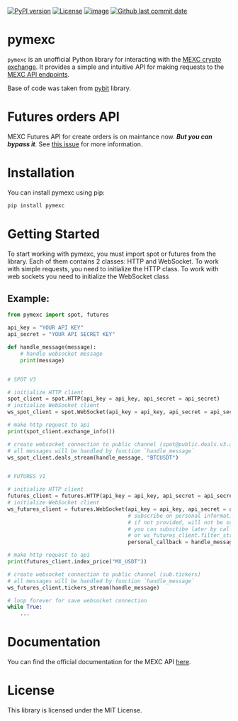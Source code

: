 [![PyPI version](https://badge.fury.io/py/pymexc.svg)](https://badge.fury.io/py/pymexc)
[![License](https://img.shields.io/github/license/makarworld/pymexc.svg?label=License&logo=apache&cacheSeconds=2592000)](https://github.com/makarworld/pymexc/blob/main/LICENSE)
[![image](https://img.shields.io/pypi/pyversions/pymexc.svg)](https://pypi.org/project/pymexc/)
[![Github last commit date](https://img.shields.io/github/last-commit/makarworld/pymexc.svg?label=Updated&logo=github&cacheSeconds=600)](https://github.com/makarworld/pymexc/commits)

# pymexc
`pymexc` is an unofficial Python library for interacting with the [MEXC crypto exchange](https://www.mexc.com/). It provides a simple and intuitive API for making requests to the [MEXC API endpoints](https://mexcdevelop.github.io/apidocs/spot_v3_en/#introduction).

Base of code was taken from [pybit](https://github.com/bybit-exchange/pybit) library.

# Futures orders API
MEXC Futures API for create orders is on maintance now. **_But you can bypass it_**. See [this issue](https://github.com/makarworld/pymexc/issues/15) for more information.

# Installation
You can install pymexc using pip:

```bash
pip install pymexc
```

# Getting Started
To start working with pymexc, you must import spot or futures from the library. Each of them contains 2 classes: HTTP and WebSocket. To work with simple requests, you need to initialize the HTTP class. To work with web sockets you need to initialize the WebSocket class 


## Example:

```python
from pymexc import spot, futures

api_key = "YOUR API KEY"
api_secret = "YOUR API SECRET KEY"

def handle_message(message): 
    # handle websocket message
    print(message)


# SPOT V3

# initialize HTTP client
spot_client = spot.HTTP(api_key = api_key, api_secret = api_secret)
# initialize WebSocket client
ws_spot_client = spot.WebSocket(api_key = api_key, api_secret = api_secret)

# make http request to api
print(spot_client.exchange_info())

# create websocket connection to public channel (spot@public.deals.v3.api@BTCUSDT)
# all messages will be handled by function `handle_message`
ws_spot_client.deals_stream(handle_message, "BTCUSDT")


# FUTURES V1

# initialize HTTP client
futures_client = futures.HTTP(api_key = api_key, api_secret = api_secret)
# initialize WebSocket client
ws_futures_client = futures.WebSocket(api_key = api_key, api_secret = api_secret, 
                                      # subscribe on personal information about about account
                                      # if not provided, will not be subscribed
                                      # you can subsctibe later by calling ws_futures_client.personal_stream(callback) for all info
                                      # or ws_futures_client.filter_stream(callback, params={"filters":[{"filter":"..."}]}) for specific info (https://mexcdevelop.github.io/apidocs/contract_v1_en/#filter-subscription)
                                      personal_callback = handle_message)

# make http request to api
print(futures_client.index_price("MX_USDT"))

# create websocket connection to public channel (sub.tickers)
# all messages will be handled by function `handle_message`
ws_futures_client.tickers_stream(handle_message)

# loop forever for save websocket connection 
while True: 
    ...
```


# Documentation
You can find the official documentation for the MEXC API [here](https://mexcdevelop.github.io/apidocs/spot_v3_en/#introduction).

# License
This library is licensed under the MIT License.

